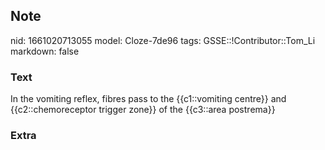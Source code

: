 ## Note
nid: 1661020713055
model: Cloze-7de96
tags: GSSE::!Contributor::Tom_Li
markdown: false

### Text
In the vomiting reflex, fibres pass to the {{c1::vomiting centre}} and {{c2::chemoreceptor trigger zone}} of the {{c3::area postrema}}

### Extra

